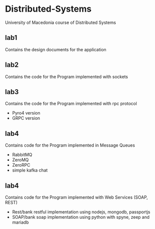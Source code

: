 # Distributed-Systems
University of Macedonia course of Distributed Systems

## lab1
Contains the design documents for the application

## lab2
Contains the code for the Program implemented with sockets

## lab3
Contains the code for the Program implemented with rpc protocol
* Pyro4 version
* GRPC version

## lab4
Contains code for the Program implemented in Message Queues
* RabbitMQ
* ZeroMQ
* ZeroRPC
* simple kafka chat


## lab4
Contains code for the Program implemented with Web Services (SOAP, REST)
* Rest/bank restful implementation using nodejs, mongodb, passportjs
* SOAP/bank soap implementation using python with spyne, zeep and mariadb
